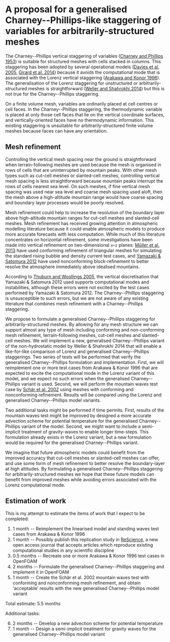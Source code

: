 # A proposal for a generalised Charney--Phillips-like staggering of variables for arbitrarily-structured meshes

The Charney--Phillips vertical staggering of variables ([Charney and Phillips 1953](https://doi.org/10.1175/1520-0469(1953)010<0071:NIOTQG>2.0.CO;2)) is suitable for structured meshes with cells stacked in columns.
This staggering has been adopted by several operational models ([Davies et al. 2005](https://doi.org/10.1256/qj.04.101), [Girard et al. 2014](https://doi.org/10.1175/MWR-D-13-00255.1)) because it avoids the computational mode that is associated with the Lorenz vertical staggering ([Arakawa and Konor 1996](https://doi.org/10.1175/1520-0493(1996)124<0511:VDOTPE>2.0.CO;2)).
The generalisation of the Lorenz staggering for unstructured or arbitrarily-structured meshes is straightforward ([Weller and Shahrokhi 2014](https://doi.org/10.1175/MWR-D-14-00054.1)) but this is not true for the Charney--Phillips staggering.

On a finite volume mesh, variables are ordinarily placed at cell centres or cell faces.  In the Charney--Phillips staggering, the thermodynamic variable is placed at only those cell faces that lie on the vertical coordinate surfaces, and vertically-oriented faces have no thermodynamic information.  This existing staggering is unsuitable for arbitrarily-structured finite volume meshes because faces can have any orientation.

## Mesh refinement

Controlling the vertical mesh spacing near the ground is straightforward when terrain-following meshes are used because the mesh is organised in rows of cells that are uninterrupted by mountain peaks.  With other mesh types such as cut-cell meshes or slanted-cell meshes, controlling vertical mesh spacing is less straightforward because mountain peaks interrupt the rows of cells nearest sea level.   On such meshes, if fine vertical mesh spacing was used near sea level and coarse mesh spacing used aloft, then the mesh above a high-altitude mountain range would have coarse spacing and boundary layer processes would be poorly resolved.

Mesh refinement could help to increase the resolution of the boundary layer above high-altitude mountain ranges for cut-cell meshes and slanted-cell meshes.
Mesh refinement has received growing attention in atmospheric modelling literature because it could enable atmospheric models to produce more accurate forecasts with less computation.
While much of this literature concentrates on horizontal refinement, some investigations have been made into vertical refinement on two-dimensional `x`–`z` planes: [Müller et al. 2013](https://doi.org/10.1016/j.jcp.2012.10.038) have used conforming refinement of triangular meshes for simulating the standard rising bubble and density current test cases, and [Yamazaki & Satomura 2012](https://doi.org/10.1002/asl.358) have used nonconforming block-refinement to better resolve the atmosphere immediately above idealised mountains.

<!---TODO: is there any other literature about high resolution near the ground for cut-cells?-->

According to [Thuburn and Woollings 2005](https://doi.org/10.1016/j.jcp.2004.08.018), the vertical discretisation that Yamazaki & Satomura 2012 used supports computational modes and instabilities, although these errors were not excited by the test cases performed by Yamazaki & Satomura 2012.  The Charney--Phillips staggering is unsusceptible to such errors, but we are not aware of any existing literature that combines mesh refinement with a Charney--Phillips staggering.

We propose to formulate a generalised Charney--Phillips staggering for arbitrarily-structured meshes.  By allowing for any mesh structure we can support almost any type of mesh including conforming and non-conforming mesh refinement, terrain-following meshes, cut-cell meshes and slanted-cell meshes.
We will implement a new, generalised Charney--Phillips variant of the non-hydrostatic model by Weller & Shahrokhi 2014 that will enable a like-for-like comparison of Lorenz and generalised Charney--Phillips staggerings.
Two series of tests will be performed that verify the generalised Charney--Phillips formulation and implementation.  First, we will reimplement one or more test cases from Arakawa & Konor 1996 that are expected to excite the computational mode in the Lorenz variant of this model, and we expect no such errors when the generalised Charney--Phillips variant is used.
Second, we will perform the mountain waves test case by [Schär et al. 2002](https://doi.org/10.1175/1520-0493%282002%29130<2459:ANTFVC>2.0.CO;2) using meshes with conforming and nonconforming refinement.  Results will be compared using the Lorenz and generalised Charney--Phillips model variants.

Two additional tasks might be performed if time permits.  First, results of the mountain waves test might be improved by designed a more accurate advection scheme for potential temperature for the generalised Charney--Phillips variant of the model.  Second, we might want to include a semi-implicit treatment of gravity-waves to enable longer time-steps.  This formulation already exists in the Lorenz variant, but a new formulation would be required for the generalised Charney--Phillips variant.

We imagine that future atmospheric models could benefit from the improved accuracy that cut-cell meshes or slanted-cell meshes can offer, and use some form of mesh refinement to better resolve the boundary-layer at high altitudes.  By formulating a generalised Charney--Phillips staggering for arbitrarily-structured meshes we hope that these future models can benefit from improved meshes while avoiding errors associated with the Lorenz computational mode.

## Estimation of work

This is my attempt to estimate the items of work that I expect to be completed:

1. 1 month -- Reimplement the linearised model and standing waves test cases from Arakawa & Konor 1996
2. 1 month -- Possibly publish this replication study in [ReScience](http://rescience.github.io/about/), a new open access journal that accepts articles which reproduce existing computational studies in any scientific discipline
3. 0.5 months -- Recreate one or more Arakawa & Konor 1996 test cases in OpenFOAM
4. 2 months -- Formulate the generalised Charney--Phillips staggering and implement it in OpenFOAM
5. 1 month -- Create the Schär et al. 2002 mountain waves test with conforming and nonconforming mesh refinement, and obtain ‘acceptable’ results with the new generalised Charney--Phillips model variant

Total estimate: 5.5 months

Additional tasks:

6. 2 months -- Develop a new advection scheme for potential temperature
7. 1 month -- Design a semi-implicit treatment for gravity waves for the generalised Charney--Phillips model variant
